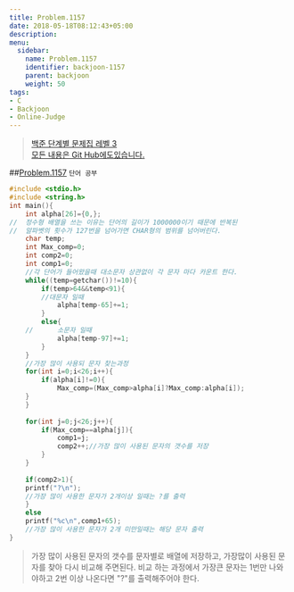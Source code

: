 ```yaml
---
title: Problem.1157
date: 2018-05-18T08:12:43+05:00
description:
menu:
  sidebar:
    name: Problem.1157
    identifier: backjoon-1157
    parent: backjoon
    weight: 50
tags:
- C
- Backjoon
- Online-Judge
---
```



> [백준 단계별 문제집 레벨 3](https://www.acmicpc.net/step/3)  
> [모든 내용은 Git Hub에도있습니다.](https://github.com/ehdwn1991/Coding-Interview/blob/master/Code_Interview_Prep_Platform/backjoon/Level_7/1157.c)


##[Problem.1157](https://www.acmicpc.net/problem/1157)
`단어 공부`
```c
#include <stdio.h>
#include <string.h>
int main(){
	int alpha[26]={0,};
//	정수형 배열을 쓰는 이유는 단어의 길이가 1000000이기 때문에 반복된
//	알파벳의 횟수가 127번을 넘어가면 CHAR형의 범위를 넘어버린다.
	char temp;
	int Max_comp=0;
	int comp2=0;
	int comp1=0;
    //각 단어가 들어왔을때 대소문자 상관없이 각 문자 마다 카운트 한다.
	while((temp=getchar())!=10){
		if(temp>64&&temp<91){
		//대문자 일때
			alpha[temp-65]+=1;
		}
		else{
	//		소문자 일때
			alpha[temp-97]+=1;
		}
	}
	//가장 많이 사용되 문자 찾는과정
	for(int i=0;i<26;i++){
		if(alpha[i]!=0){
			Max_comp=(Max_comp>alpha[i]?Max_comp:alpha[i]);
	}
	}
	
	for(int j=0;j<26;j++){
		if(Max_comp==alpha[j]){
			comp1=j;
			comp2++;//가장 많이 사용된 문자의 갯수를 저장	
		}
	}
	
	if(comp2>1){
	printf("?\n");
	//가장 많이 사용한 문자가 2개이상 일때는 ?를 출력
	}
	else
	printf("%c\n",comp1+65);
	//가장 많이 사용한 문자가 2개 미만일때는 해당 문자 출력
}
```
>가장 많이 사용된 문자의 갯수를 문자별로 배열에 저장하고,
>가장많이 사용된 문자를 찾아 다시 비교해 주면된다.
>비교 하는 과정에서 가장큰 문자는 1번만 나와야하고 2번 이상 나온다면 "?"를 출력해주어야 한다.  


